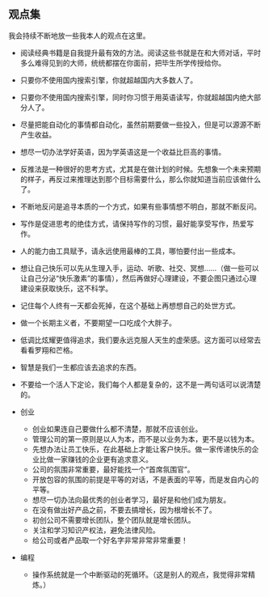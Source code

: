 ## 观点集

我会持续不断地放一些我本人的观点在这里。

-   阅读经典书籍是自我提升最有效的方法。阅读这些书就是在和大师对话，平时多么难得见到的大师，统统都摆在你面前，把毕生所学传授给你。
-   只要你不使用国内搜索引擎，你就超越国内大多数人了。
-   只要你不使用国内搜索引擎，同时你习惯于用英语读写，你就超越国内绝大部分人了。
-   尽量把能自动化的事情都自动化，虽然前期要做一些投入，但是可以源源不断产生收益。
-   想尽一切办法学好英语，因为学英语这是一个收益比巨高的事情。
-   反推法是一种很好的思考方式，尤其是在做计划的时候。先想象一个未来预期的样子，再反过来推理达到那个目标需要什么，那么你就知道当前应该做什么了。
-   不断地反问是追寻本质的一个方式，如果有些事情想不明白，那就不断反问。
-   写作是促进思考的绝佳方式，请保持写作的习惯，最好能享受写作，热爱写作。
-   人的能力由工具赋予，请永远使用最棒的工具，哪怕要付出一些成本。
-   想让自己快乐可以先从生理入手，运动、听歌、社交、冥想……（做一些可以让自己分泌“快乐激素”的事情），然后再做好心理建设，不要企图只通过心理建设来获取快乐，这不科学。
-   记住每个人终有一天都会死掉，在这个基础上再想想自己的处世方式。
-   做一个长期主义者，不要期望一口吃成个大胖子。
-   低调比炫耀更值得追求，我们要永远克服人天生的虚荣感。这方面可以经常去看看罗翔和芒格。
-   智慧是我们一生都应该去追求的东西。
-   不要给一个活人下定论，我们每个人都是复杂的，这不是一两句话可以说清楚的。

-   创业

    -   创业如果连自己要做什么都不清楚，那就不应该创业。
    -   管理公司的第一原则是以人为本，而不是以业务为本，更不是以钱为本。
    -   先想办法让员工快乐，在此基础上才能让客户快乐。做一家传递快乐的企业比做一家赚钱的企业更有追求意义。
    -   公司的氛围非常重要，最好能找一个“首席氛围官”。
    -   开放包容的氛围的前提是平等的对话，不是表面的平等，而是发自内心的平等。
    -   想尽一切办法向最优秀的创业者学习，最好是和他们成为朋友。
    -   在没有做出好产品之前，不要去搞增长，因为根增长不了。
    -   初创公司不需要增长团队，整个团队就是增长团队。
    -   关注和学习知识产权法，避免法律风险。
    -   给公司或者产品取一个好名字非常非常非常重要！

-   编程
    -   操作系统就是一个中断驱动的死循环。（这是别人的观点，我觉得非常精炼。）
